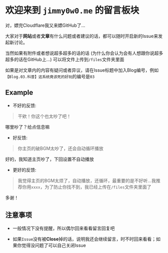 # 欢迎来到 `jimmy0w0.me` 的留言板块

对，嫖完Cloudflare我又来嫖GitHub了...

大家对于**网站**或者**文章**有什么问题或者建议的话，都可以随时开启新的Issue来发起新讨论。

当然如果有附件或者想说超多超多的话的话 (为什么你会认为会有人想跟你说超多超多的话在GitHub上...) 可以将文件上传到`/files`文件夹里面

如果是对文章内的内容有疑问或者异议，请在Issue标题中加入Blog编号，例如`【Blog.03.科普】这系统竟该死的好玩`的编号是`03`


## Example

- 不好的反馈:

> 干欸！你这个也太吵了吧！

哪里吵了？给点信息嘛

- 好反馈:

> 你主页的破BGM太吵了，还会自动循环播放

好的，我知道主页吵了，下回设置不自动播放

- 更好的反馈:

> 我觉得主页的BGM太烦了，自动播放，还循环，最重要的是不好听...我推荐你用`xxxx`，为了防止你找不到，我已经上传在`/files`文件夹里面了

多谢！ 

## 注意事项

- 一般情况下没有提醒，所以偶尔回来看看留言回复吧

- 如果`Issue`没有被**Close**掉的话，说明我还会继续留言，时不时回来看看；如果你觉得没问题了可以自己关闭Issue
